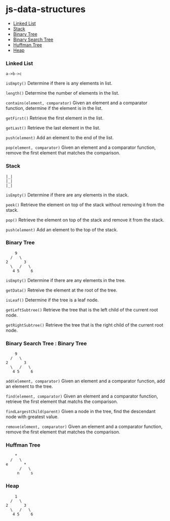 # js-data-structures

- [Linked List](#linked-list)
- [Stack](#stack)
- [Binary Tree](#binary-tree)
- [Binary Search Tree](#binary-serach-tree)
- [Huffman Tree](#huffman-tree)
- [Heap](#heap)


### Linked List
```
a->b->c
```

`isEmpty()` 
Determine if there is any elements in list.

`length()`
Determine the number of elements in the list.

`contains(element, comparator)`
Given an element and a comparator function, determine if the element is in the list.

`getFirst()`
Retrieve the first element in the list.

`getLast()`
Retrieve the last element in the list.

`push(element)`
Add an element to the end of the list.

`pop(element, comparator)`
Given an element and a comparator function, remove the first element that matches the comparison.


### Stack
```
|_|
|_|
|_|
```

`isEmpty()` Determine if there are any elements in the stack.

`peek()` Retrieve the element on top of the stack without removing it from the stack.

`pop()` Retrieve the element on top of the stack and remove it from the stack.

`push(element)` Add an element to the top of the stack.

### Binary Tree
```
    9
  /   \
2       3
  \   /   \
   4 5     6
```

`isEmpty()` Determine if there are any elements in the tree.

`getData()` Retreive the element at the root of the tree.

`isLeaf()` Determine if the tree is a leaf node.

`getLeftSubtree()` Retrieve the tree that is the left child of the current root node.

`getRightSubtree()` Retrieve the tree that is the right child of the current root node.

### Binary Search Tree : Binary Tree
```
    9
  /   \
2       3
  \   /   \
   4 5     6
```

`add(element, comparator)` Given an element and a comparator function, add an element to the tree.

`find(element, comparator)` Given an element and a comparator function, retrieve the first element that matchs the comparison.

`findLargestChild(parent)` Given a node in the tree, find the descendant node with greatest value.

`remove(element, comparator)` Given an element and a comparator function, remove the first element that matches the comparison.

### Huffman Tree
```
    *
  /   \
e       *
      /   \
     n     s
```

### Heap
```
    1
  /   \
2       3
  \   /   \
   4 5     6
```
